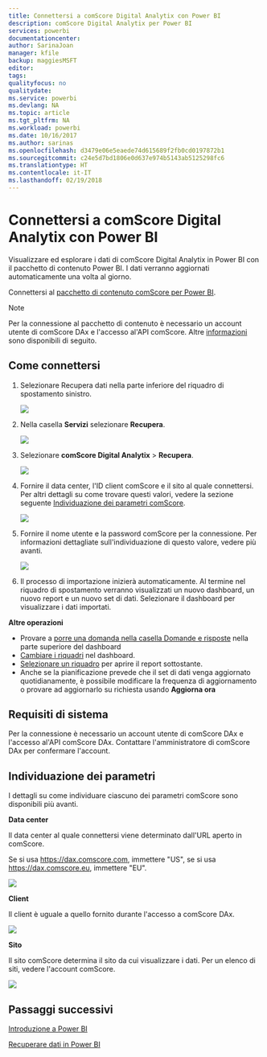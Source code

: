 ```yaml
---
title: Connettersi a comScore Digital Analytix con Power BI
description: comScore Digital Analytix per Power BI
services: powerbi
documentationcenter: 
author: SarinaJoan
manager: kfile
backup: maggiesMSFT
editor: 
tags: 
qualityfocus: no
qualitydate: 
ms.service: powerbi
ms.devlang: NA
ms.topic: article
ms.tgt_pltfrm: NA
ms.workload: powerbi
ms.date: 10/16/2017
ms.author: sarinas
ms.openlocfilehash: d3479e06e5eaede74d615689f2fb0cd0197872b1
ms.sourcegitcommit: c24e5d7bd1806e0d637e974b5143ab5125298fc6
ms.translationtype: HT
ms.contentlocale: it-IT
ms.lasthandoff: 02/19/2018
---
```

# <a name="connect-to-comscore-digital-analytix-with-power-bi"></a>Connettersi a comScore Digital Analytix con Power BI
Visualizzare ed esplorare i dati di comScore Digital Analytix in Power BI con il pacchetto di contenuto Power BI. I dati verranno aggiornati automaticamente una volta al giorno.

Connettersi al [pacchetto di contenuto comScore per Power BI](https://app.powerbi.com/getdata/services/comscore).

>[!NOTE]
>Per la connessione al pacchetto di contenuto è necessario un account utente di comScore DAx e l'accesso al'API comScore. Altre [informazioni](#Requirements) sono disponibili di seguito.

## <a name="how-to-connect"></a>Come connettersi
1. Selezionare Recupera dati nella parte inferiore del riquadro di spostamento sinistro.
   
   ![](media/service-connect-to-connect-to/getdata.png)
2. Nella casella **Servizi** selezionare **Recupera**.
   
   ![](media/service-connect-to-connect-to/services.png)
3. Selezionare **comScore Digital Analytix** \> **Recupera**.
   
   ![](media/service-connect-to-connect-to/comscore.png)
4. Fornire il data center, l'ID client comScore e il sito al quale connettersi. Per altri dettagli su come trovare questi valori, vedere la sezione seguente [Individuazione dei parametri comScore](#FindingParams).
   
   ![](media/service-connect-to-connect-to/parameters.png)
5. Fornire il nome utente e la password comScore per la connessione. Per informazioni dettagliate sull'individuazione di questo valore, vedere più avanti.
   
   ![](media/service-connect-to-connect-to/creds.png)
6. Il processo di importazione inizierà automaticamente. Al termine nel riquadro di spostamento verranno visualizzati un nuovo dashboard, un nuovo report e un nuovo set di dati. Selezionare il dashboard per visualizzare i dati importati.

**Altre operazioni**

* Provare a [porre una domanda nella casella Domande e risposte](power-bi-q-and-a.md) nella parte superiore del dashboard
* [Cambiare i riquadri](service-dashboard-edit-tile.md) nel dashboard.
* [Selezionare un riquadro](service-dashboard-tiles.md) per aprire il report sottostante.
* Anche se la pianificazione prevede che il set di dati venga aggiornato quotidianamente, è possibile modificare la frequenza di aggiornamento o provare ad aggiornarlo su richiesta usando **Aggiorna ora**

<a name="Requirements"></a>

## <a name="system-requirements"></a>Requisiti di sistema
Per la connessione è necessario un account utente di comScore DAx e l'accesso al'API comScore DAx. Contattare l'amministratore di comScore DAx per confermare l'account.

<a name="FindingParams"></a>

## <a name="finding-parameters"></a>Individuazione dei parametri
I dettagli su come individuare ciascuno dei parametri comScore sono disponibili più avanti.

**Data center**

Il data center al quale connettersi viene determinato dall'URL aperto in comScore.

Se si usa https://dax.comscore.com, immettere "US", se si usa https://dax.comscore.eu, immettere "EU".

![](media/service-connect-to-connect-to/comscore_url.png) 

**Client**

Il client è uguale a quello fornito durante l'accesso a comScore DAx.

![](media/service-connect-to-connect-to/comscore_signin.png) 

**Sito**

Il sito comScore determina il sito da cui visualizzare i dati. Per un elenco di siti, vedere l'account comScore.

![](media/service-connect-to-connect-to/comscore_sites.png)

## <a name="next-steps"></a>Passaggi successivi
[Introduzione a Power BI](service-get-started.md)

[Recuperare dati in Power BI](service-get-data.md)


